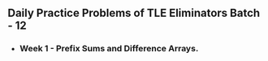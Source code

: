 ## Daily Practice Problems of TLE Eliminators Batch - 12
- ### Week 1 - Prefix Sums and Difference Arrays.
